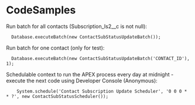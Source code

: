 # CodeSamples 

Run batch for all contacts (Subscription_Is2__c is not null):
```
  Database.executeBatch(new ContactSubStatusUpdateBatch());
```  
Run batch for one contact (only for test):
```
  Database.executeBatch(new ContactSubStatusUpdateBatch('CONTACT_ID'), 1);
```
Schedulable context to run the APEX process every day at midnight - execute the next code using Developer Console (Anonymous): 
```
    System.schedule('Contact Subscription Update Scheduler', '0 0 0 * * ?', new ContactSubStatusScheduler());
```

